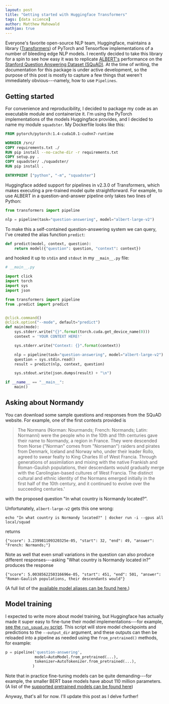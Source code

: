 ```yaml
---
layout: post
title: "Getting started with Huggingface Transformers"
tags: [data science]
author: Matthew Mahowald
mathjax: true
---
```


Everyone's favorite open-source NLP team, Huggingface, maintains a library ([Transformers](https://github.com/huggingface/transformers)) of PyTorch and Tensorflow implementations of a number of bleeding edge NLP models.
I recently decided to take this library for a spin to see how easy it was to replicate [ALBERT's](https://arxiv.org/abs/1909.11942) performance on the [Stanford Question Answering Dataset (SQuAD)](https://rajpurkar.github.io/SQuAD-explorer/).
At the time of writing, the documentation for this package is under active development, so the purpose of this post is mostly to capture a few things that weren't immediately obvious---namely, how to use `Pipelines`.

Getting started
---------------

For convenience and reproducibility, I decided to package my code as an executable module and containerize it.
I'm using the PyTorch implementations of the models Huggingface provides, and I decided to name my module `squadster`.
My Dockerfile looks like this:

```Dockerfile
FROM pytorch/pytorch:1.4-cuda10.1-cudnn7-runtime

WORKDIR /src/
COPY requirements.txt ./
RUN pip install --no-cache-dir -r requirements.txt
COPY setup.py .
COPY squadster/ ./squadster/
RUN pip install .

ENTRYPOINT ["python", "-m", "squadster"]
```

Huggingface added support for pipelines in v2.3.0 of Transformers, which makes executing a pre-trained model quite straightforward.
For example, to use ALBERT in a question-and-answer pipeline only takes two lines of Python:
```python
from transformers import pipeline

nlp = pipeline(task="question-answering", model="albert-large-v2")
```

To make this a self-contained question-answering system we can query, I've created the alias function `predict`:
```python
def predict(model, context, question):
    return model({"question": question, "context": context})
```
and hooked it up to `stdin` and `stdout` in my `__main__.py` file:

```python
# __main__.py

import click
import torch
import sys
import json

from transformers import pipeline
from .predict import predict


@click.command()
@click.option("--mode", default="predict")
def main(mode):
    sys.stderr.write("{}".format(torch.cuda.get_device_name(0)))
    context = 'YOUR CONTEXT HERE!'

    sys.stderr.write("Context: {}".format(context))

    nlp = pipeline(task="question-answering", model="albert-large-v2")
    question = sys.stdin.read()
    result = predict(nlp, context, question)

    sys.stdout.write(json.dumps(result) + "\n")

if __name__ == "__main__":
    main()
```

Asking about Normandy
---------------------

You can download some sample questions and responses from the SQuAD website.
For example, one of the first contexts provided is

> The Normans (Norman: Nourmands; French: Normands; Latin: Normanni) were the people who in the 10th and 11th centuries gave their name to Normandy, a region in France. They were descended from Norse ("Norman" comes from "Norseman") raiders and pirates from Denmark, Iceland and Norway who, under their leader Rollo, agreed to swear fealty to King Charles III of West Francia. Through generations of assimilation and mixing with the native Frankish and Roman-Gaulish populations, their descendants would gradually merge with the Carolingian-based cultures of West Francia. The distinct cultural and ethnic identity of the Normans emerged initially in the first half of the 10th century, and it continued to evolve over the succeeding centuries.'

with the proposed question "In what country is Normandy located?".

Unfortunately, `albert-large-v2` gets this one wrong:
```
echo "In what country is Normandy located?" | docker run -i --gpus all local/squad
```
returns
```
{"score": 3.239981109320325e-05, "start": 32, "end": 49, "answer": "French: Normands;"}
```

Note as well that even small variations in the question can also produce different responses---asking "What country is Normandy located in?" produces the response
```
{"score": 5.0038562250316696e-05, "start": 451, "end": 501, "answer": "Roman-Gaulish populations, their descendants would"}
```

(A full list of the [available model aliases can be found here.](https://huggingface.co/transformers/pretrained_models.html))

Model training
--------------

I expected to write more about model training, but Huggingface has actually made it super easy to fine-tune their model implementations---for example, [see the `run_squad.py` script](https://github.com/huggingface/transformers#run_squadpy-fine-tuning-on-squad-for-question-answering).
This script will store model checkpoints and predictions to the `--output_dir` argument, and these outputs can then be reloaded into a pipeline as needed using the `from_pretrained()` methods, for example:

```python
p = pipeline('question-answering', 
             model=AutoModel.from_pretrained(...), 
             tokenizer=AutoTokenizer.from_pretrained(...),
            )
```

Note that in practice fine-tuning models can be quite demanding---for example, the smaller BERT base models have about 110 million parameters.
(A list of the [supported pretrained models can be found here](https://huggingface.co/transformers/pretrained_models.html.))

Anyway, that's all for now.
I'll update this post as I delve further!



